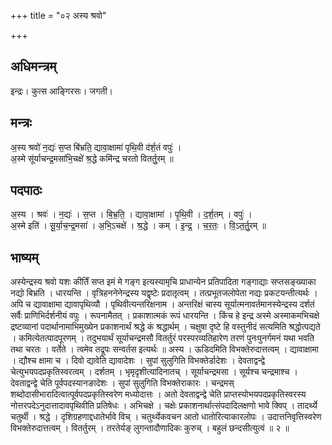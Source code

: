 +++
title = "०२ अस्य श्रवो"

+++
## अधिमन्त्रम्
इन्द्रः। कुत्स आङ्गिरसः। जगती।

## मन्त्रः
अ॒स्य श्रवो॑ न॒द्यः॑ स॒प्त बि॑भ्रति॒ द्यावा॒क्षामा॑ पृथि॒वी द॑र्श॒तं वपुः॑ ।  
अ॒स्मे सू॑र्याचन्द्र॒मसा॑भि॒चक्षे॑ श्र॒द्धे कमि॑न्द्र चरतो वितर्तु॒रम् ॥

## पदपाठः
अ॒स्य । श्रवः॑ । न॒द्यः॑ । स॒प्त । बि॒भ्र॒ति॒ । द्यावा॒क्षामा॑ । पृ॒थि॒वी । द॒र्श॒तम् । वपुः॑ ।  
अ॒स्मे इति॑ । सू॒र्या॒च॒न्द्र॒मसा॑ । अ॒भि॒ऽचक्षे॑ । श्र॒द्धे । कम् । इ॒न्द्र॒ । च॒र॒तः॒ । वि॒ऽत॒र्तु॒रम् ॥

## भाष्यम्
अस्येन्द्रस्य श्रवो यशः कीर्तिं सप्त इमं मे गङ्ग इत्यस्यामृचि प्राधान्येन प्रतिपादिता गङ्गाद्याः सप्तसङ्ख्याका नद्यो बिभ्रति । धारयन्ति । वृत्रिहननेनेन्द्रस्य यद्वृष्टेः प्रदातृत्वम् । तत्प्रभूतजलोपेता नद्यः प्रकटयन्तीत्यर्थः । अपि च द्यावाक्षामा द्यावापृथिव्यौ । पृथिवीत्यन्तरिक्षनाम । अन्तरिक्षं चास्य सूर्यात्मनावर्तमानस्येन्द्रस्य दर्शतं सर्वैः प्राणिभिर्दर्शनीयं वपुः । रूपनामैतत् । प्रकाशात्मकं रूपं धारयन्ति । किंच हे इन्द्र अस्मे अस्माकमभिचक्षे द्रष्टव्यानां पदार्थानामाभिमुख्येन प्रकाशनार्थं श्रद्धे कं श्रद्धार्थम् । चक्षुषा दृष्टे हि वस्तुनीदं सत्यमिति श्रद्धोत्पद्यते । कमित्येतत्पादपूरणम् । तदुभयार्थं सूर्याचन्द्रमसौ वितर्तुरं परस्परव्यतिहारेण तरणं पुनःपुनर्गमनं यथा भवति तथा चरतः । वर्तेते । त्वमेव तद्रूपः सन्वर्तस इत्यर्थः ॥ अस्य । ऊडिदमिति विभक्तेरुदात्तत्वम् । द्यावाक्षामा । द्यौश्च क्षामा च । दिवो द्यावेति द्यावादेशः । सुपां सुलुगिति विभक्तेर्डादेशः । देवताद्वन्द्वे चेत्युभयपदप्रकृतिस्वरत्वम् । दर्शतम् । भृमृदृशीत्यादिनातच् । सूर्याचन्द्रमसा । सूर्यश्च चन्द्रमाश्च । देवताद्वन्द्वे चेति पूर्वपदस्यानङादेशः । सुपां सुलुगिति विभक्तेराकारः । चन्द्रमस् शब्दोदासीभारादित्वात्पूर्वपदप्रकृतिस्वरेण मध्योदात्तः । अतो देवताद्वन्द्वे चेति प्राप्तस्योभयपदप्रकृतिस्वरस्य नोत्तरपदेऽनुदात्तादावपृथिवीति प्रतिषेधः । अभिचक्षे । चक्षेः प्रकाशनार्थात्संपदादिलक्षणो भावे क्विप् । तादर्थ्ये चतुर्थी । श्रद्धे । दृशिग्रहणाद्दधातेर्भावे विच् । चतुर्थ्येकवचन आतो धातोरित्याकारलोपः । उदात्तनिवृत्तिस्वरेण विभक्तेरुदात्तत्वम् । वितर्तुरम् । तरतेर्यङ् लुगन्तादौणादिकः कुरुच् । बहुलं छन्दसीत्युत्वं ॥ २ ॥